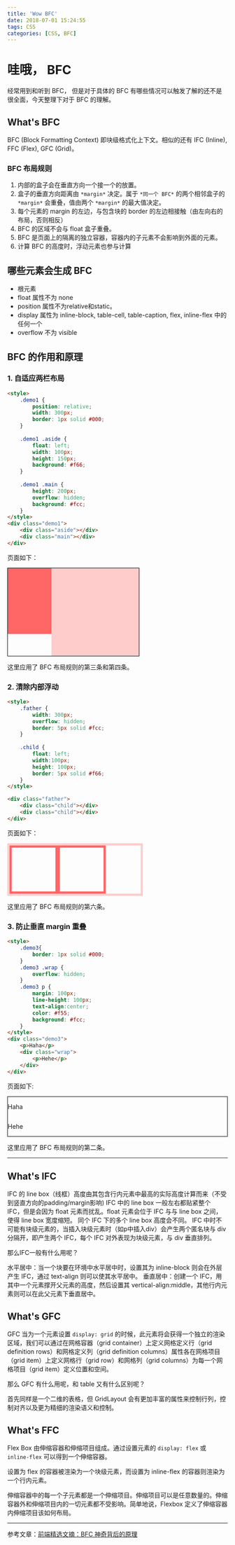 ```yaml
---
title: 'Wow BFC'
date: 2018-07-01 15:24:55
tags: CSS
categories: [CSS, BFC]
---
```

# 哇哦， BFC

经常用到和听到 BFC， 但是对于具体的 BFC 有哪些情况可以触发了解的还不是很全面，今天整理下对于 BFC 的理解。

## What's BFC

BFC (Block Formatting Context) 即块级格式化上下文。相似的还有 IFC (Inline), FFC (Flex), GFC (Grid)。

### BFC 布局规则

1. 内部的盒子会在垂直方向一个接一个的放置。
2. 盒子的垂直方向距离由 `*margin*` 决定。属于 `*同一个 BFC*` 的两个相邻盒子的 `*margin*` 会重叠，值由两个 `*margin*` 的最大值决定。
3. 每个元素的 margin 的左边，与包含块的 border 的左边相接触（由左向右的布局，否则相反）
4. BFC 的区域不会与 float 盒子重叠。 
5. BFC 是页面上的隔离的独立容器，容器内的子元素不会影响到外面的元素。
6. 计算 BFC 的高度时，浮动元素也参与计算

## 哪些元素会生成 BFC

* 根元素
* float 属性不为 none
* position 属性不为relative和static。
* display 属性为 inline-block, table-cell, table-caption, flex, inline-flex 中的任何一个
* overflow 不为 visible

## BFC 的作用和原理

### 1. 自适应两栏布局

```HTML
<style>
    .demo1 {
        position: relative;
        width: 300px;
        border: 1px solid #000;
    }
 
    .demo1 .aside {
        float: left;
        width: 100px;
        height: 150px;
        background: #f66;
    }
 
    .demo1 .main {
        height: 200px;
        overflow: hidden;
        background: #fcc;
    }
</style>
<div class="demo1">
    <div class="aside"></div>
    <div class="main"></div>
</div>
```

页面如下：

<div><style>.demo1 {width: 300px; position: relative;border: 1px solid #000;}.demo1 .aside {width: 100px; height: 150px; float: left; background: #f66;}.demo1 .main {height: 200px;background: #fcc;overflow: hidden;}</style><div class="demo1"><div class="aside"></div><div class="main"></div></div></div>

这里应用了 BFC 布局规则的第三条和第四条。

### 2. 清除内部浮动


```HTML
<style>
    .father {
        width: 300px;
        overflow: hidden;
        border: 5px solid #fcc;
    }
 
    .child {
        float: left;
        width:100px;
        height: 100px;
        border: 5px solid #f66;
    }
</style>

<div class="father">
    <div class="child"></div>
    <div class="child"></div>
</div>
```

页面如下：

<div><style>.father {overflow: hidden;border: 5px solid #fcc;width: 300px;}.child {border: 5px solid #f66;width:100px;height: 100px;float: left;}</style><div class="father"><div class="child"></div><div class="child"></div></div></div>

这里应用了 BFC 布局规则的第六条。

### 3. 防止垂直 margin 重叠

```HTML
<style>
    .demo3{
        border: 1px solid #000;
    }
    .demo3 .wrap {
        overflow: hidden;
    }
    .demo3 p {
        margin: 100px;
        line-height: 100px;
        text-align:center;
        color: #f55;
        background: #fcc;
    }
</style>
<div class="demo3">
    <p>Haha</p>
    <div class="wrap">
        <p>Hehe</p>
    </div>
</div>
```

页面如下:

<div><style>.demo3{border: 1px solid #000;}.wrap {overflow: hidden;}#post-content .demo3 p {margin: 100px;line-height: 100px;text-align:center;color: #f55;background: #fcc;}</style><div class="demo3"><p>Haha</p><div class="wrap"><p>Hehe</p></div></div>

这里应用了 BFC 布局规则的第二条。

---
## What's IFC

IFC 的 line box（线框）高度由其包含行内元素中最高的实际高度计算而来（不受到竖直方向的padding/margin影响)
IFC 中的 line box 一般左右都贴紧整个 IFC，但是会因为 float 元素而扰乱。float 元素会位于 IFC 与与 line box 之间，使得 line box 宽度缩短。 同个 IFC 下的多个 line box 高度会不同。 IFC 中时不可能有块级元素的，当插入块级元素时（如p中插入div）会产生两个匿名块与 div 分隔开，即产生两个 IFC，每个 IFC 对外表现为块级元素，与 div 垂直排列。

那么IFC一般有什么用呢？

水平居中：当一个块要在环境中水平居中时，设置其为 inline-block 则会在外层产生 IFC，通过 text-align 则可以使其水平居中。
垂直居中：创建一个 IFC，用其中一个元素撑开父元素的高度，然后设置其 vertical-align:middle，其他行内元素则可以在此父元素下垂直居中。

## What's GFC

GFC 当为一个元素设置 `display: grid` 的时候，此元素将会获得一个独立的渲染区域，我们可以通过在网格容器（grid container）上定义网格定义行（grid definition rows）和网格定义列（grid definition columns）属性各在网格项目（grid item）上定义网格行（grid row）和网格列（grid columns）为每一个网格项目（grid item）定义位置和空间。 

那么 GFC 有什么用呢，和 table 又有什么区别呢？

首先同样是一个二维的表格，但 GridLayout 会有更加丰富的属性来控制行列，控制对齐以及更为精细的渲染语义和控制。

## What's FFC

Flex Box 由伸缩容器和伸缩项目组成。通过设置元素的 `display: flex` 或 `inline-flex` 可以得到一个伸缩容器。

设置为 flex 的容器被渲染为一个块级元素，而设置为 inline-flex 的容器则渲染为一个行内元素。

伸缩容器中的每一个子元素都是一个伸缩项目。伸缩项目可以是任意数量的。伸缩容器外和伸缩项目内的一切元素都不受影响。简单地说，Flexbox 定义了伸缩容器内伸缩项目该如何布局。

---

参考文章：[前端精选文摘：BFC 神奇背后的原理](http://www.cnblogs.com/lhb25/p/inside-block-formatting-ontext.html)